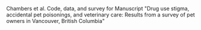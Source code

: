 Chambers et al. Code, data, and survey for Manuscript "Drug use stigma, accidental pet poisonings, and veterinary care: Results from a survey of pet owners in Vancouver, British Columbia"
